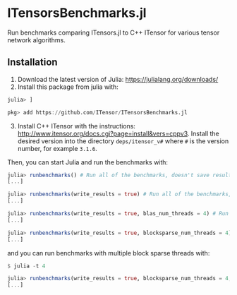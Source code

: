 # ITensorsBenchmarks.jl
Run benchmarks comparing ITensors.jl to C++ ITensor for various tensor network algorithms.

## Installation

1. Download the latest version of Julia: https://julialang.org/downloads/
2. Install this package from julia with:
```julia
julia> ]

pkg> add https://github.com/ITensor/ITensorsBenchmarks.jl
```
3. Install C++ ITensor with the instructions: http://www.itensor.org/docs.cgi?page=install&vers=cppv3. Install the desired version into the directory `deps/itensor_v#` where `#` is the version number, for example `3.1.6`.

Then, you can start Julia and run the benchmarks with:
```julia
julia> runbenchmarks() # Run all of the benchmarks, doesn't save results by default
[...]

julia> runbenchmarks(write_results = true) # Run all of the benchmarks, save results into `data` directory
[...]

julia> runbenchmarks(write_results = true, blas_num_threads = 4) # Run all of the benchmarks using 4 BLAS threads
[...]

julia> runbenchmarks(write_results = true, blocksparse_num_threads = 4) # Run all of the benchmarks using 4 threads for block sparse operations
[...]
```
and you can run benchmarks with multiple block sparse threads with:
```julia
$ julia -t 4

julia> runbenchmarks(write_results = true, blocksparse_num_threads = 4, benchmarks = ["dmrg_2d_conserve_ky"], maxdims = Dict("dmrg_2d_conserve_ky" => [10_000])) # Run all of the benchmarks using 4 threads for block sparse operations
[...]
```


